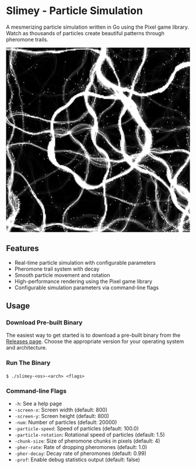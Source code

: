 # Slimey - Particle Simulation

A mesmerizing particle simulation written in Go using the Pixel game library. Watch as thousands of particles create beautiful patterns through pheromone trails.

![Particle Simulation](cover.png)

## Features

- Real-time particle simulation with configurable parameters
- Pheromone trail system with decay
- Smooth particle movement and rotation
- High-performance rendering using the Pixel game library
- Configurable simulation parameters via command-line flags

## Usage

### Download Pre-built Binary
The easiest way to get started is to download a pre-built binary from the [Releases page](https://github.com/JoshPattman/slimey/releases). Choose the appropriate version for your operating system and architecture.

### Run The Binary
`$ ./slimey-<os>-<arch> <flags>`

### Command-line Flags

- `-h`: See a help page
- `-screen-x`: Screen width (default: 800)
- `-screen-y`: Screen height (default: 800)
- `-num`: Number of particles (default: 20000)
- `-particle-speed`: Speed of particles (default: 100.0)
- `-particle-rotation`: Rotational speed of particles (default: 1.5)
- `-chunk-size`: Size of pheromone chunks in pixels (default: 4)
- `-pher-rate`: Rate of dropping pheromones (default: 1.0)
- `-pher-decay`: Decay rate of pheromones (default: 0.99)
- `-prof`: Enable debug statistics output (default: false)
